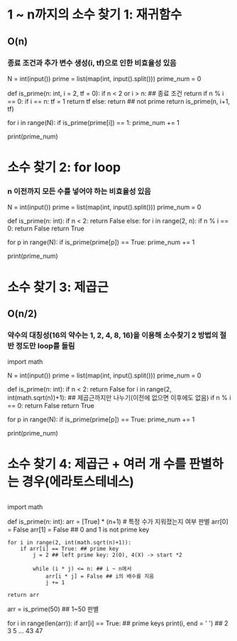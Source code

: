 # 1 ~ n까지의 소수 찾기 1: 재귀함수
## O(n)
### 종료 조건과 추가 변수 생성(i, tf)으로 인한 비효율성 있음

N = int(input())
prime = list(map(int, input().split()))
prime_num = 0

def is_prime(n: int, i = 2, tf = 0):
    if n < 2 or i > n: ## 종료 조건
        return
    if n % i == 0:
        if i == n:
            tf = 1
            return tf
        else:
            return ## not prime
    return is_prime(n, i+1, tf)
 
for i in range(N):
    if is_prime(prime[i]) == 1:
        prime_num += 1
        
print(prime_num)


# 소수 찾기 2: for loop
### n 이전까지 모든 수를 넣어야 하는 비효율성 있음
N = int(input())
prime = list(map(int, input().split()))
prime_num = 0

def is_prime(n: int):
    if n < 2:
        return False
    else: 
        for i in range(2, n):
            if n % i == 0:
                return False
        return True

for p in range(N):
    if is_prime(prime[p]) == True:
        prime_num += 1

print(prime_num)


# 소수 찾기 3: 제곱근
## O(n/2)
### 약수의 대칭성(16의 약수는 1, 2, 4, 8, 16)을 이용해 소수찾기 2 방법의 절반 정도만 loop를 돌림
import math

N = int(input())
prime = list(map(int, input().split()))
prime_num = 0

def is_prime(n: int):
    if n < 2:
        return False
    for i in range(2, int(math.sqrt(n))+1): ## 제곱근까지만 나누기(이전에 없으면 이후에도 없음)
        if n % i == 0:
            return False
    return True

for p in range(N):
    if is_prime(prime[p]) == True:
        prime_num += 1

print(prime_num)


# 소수 찾기 4: 제곱근 + 여러 개 수를 판별하는 경우(에라토스테네스)
## 
import math

def is_prime(n: int):
    arr = [True] * (n+1) # 특정 수가 지워졌는지 여부 판별
    arr[0] = False
    arr[1] = False ## 0 and 1 is not prime key
    
    for i in range(2, int(math.sqrt(n)+1)):
        if arr[i] == True: ## prime key
            j = 2 ## left prime key: 2(O), 4(X) -> start *2
            
            while (i * j) <= n: ## i ~ n에서
                arr[i * j] = False ## i의 배수를 지움
                j += 1
                
    return arr

arr = is_prime(50) ## 1~50 판별

for i in range(len(arr)):
    if arr[i] == True: ## prime keys
        print(i, end = ' ') ## 2 3 5 ... 43 47

